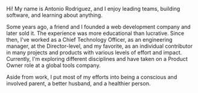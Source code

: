 Hi! My name is Antonio Rodriguez, and I enjoy leading teams, building software, and learning about anything.

Some years ago, a friend and I founded a web development company and later sold it. The experience was more educational than lucrative. Since then, I've worked as a Chief Technology Officer, as an engineering manager, at the Director-level, and my favorite, as an individual contributor in many projects and products with various levels of effort and impact. Currently, I'm exploring different disciplines and have taken on a Product Owner role at a global tools company.

Aside from work, I put most of my efforts into being a conscious and involved parent, a better husband, and a healthier person.

<!--
**antoniwan/antoniwan** is a ✨ _special_ ✨ repository because its `README.md` (this file) appears on your GitHub profile.

Here are some ideas to get you started:

- 🔭 I’m currently working on ...
- 🌱 I’m currently learning ...
- 👯 I’m looking to collaborate on ...
- 🤔 I’m looking for help with ...
- 💬 Ask me about ...
- 📫 How to reach me: ...
- 😄 Pronouns: ...
- ⚡ Fun fact: ...
-->
